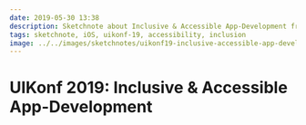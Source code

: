 ```yaml
---
date: 2019-05-30 13:38
description: Sketchnote about Inclusive & Accessible App-Development from UIKonf 2019
tags: sketchnote, iOS, uikonf-19, accessibility, inclusion
image: ../../images/sketchnotes/uikonf19-inclusive-accessible-app-development-small.jpg
---
```


# UIKonf 2019: Inclusive & Accessible App-Development

